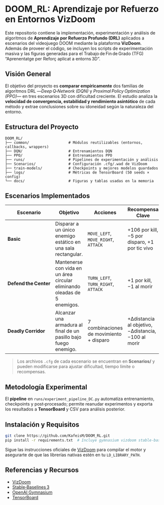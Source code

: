 # DOOM\_RL: Aprendizaje por Refuerzo en Entornos VizDoom

Este repositorio contiene la implementación, experimentación y análisis de algoritmos de **Aprendizaje por Refuerzo Profundo (DRL)** aplicados a escenarios del videojuego DOOM mediante la plataforma **VizDoom**. Además de proveer el código, se incluyen los scripts de experimentación masiva y las figuras generadas para el Trabajo de Fin de Grado (TFG) “Aprenentatge per Reforç aplicat a entorns 3D”.

## Visión General

El objetivo del proyecto es **comparar empíricamente** dos familias de algoritmos DRL —*Deep Q‑Network (DQN)* y *Proximal Policy Optimization (PPO)*— en tres escenarios 3D con dificultad creciente. El estudio analiza la **velocidad de convergencia, estabilidad y rendimiento asintótico** de cada método y extrae conclusiones sobre su idoneidad según la naturaleza del entorno.

## Estructura del Proyecto

```text
DOOM_RL/
├── common/                  # Módulos reutilizables (entornos, callbacks, wrappers)
├── DQN/                     # Entrenamientos DQN
├── PPO/                     # Entrenamientos PPO
├── runs/                    # Pipelines de experimentación y análisis
├── Scenarios/               # Configuración .cfg/.wad de VizDoom
├── train-models/            # Checkpoints y mejores modelos guardados
├── logs/                    # Métricas de TensorBoard (50 seeds × config)
└── docs/                    # Figuras y tablas usadas en la memoria
```

## Escenarios Implementados

| Escenario             | Objetivo                                                                  | Acciones                                | Recompensa Clave                                    |
| --------------------- | ------------------------------------------------------------------------- | --------------------------------------- | --------------------------------------------------- |
| **Basic**             | Disparar a un único enemigo estático en una sala rectangular.             | `MOVE_LEFT`, `MOVE_RIGHT`, `ATTACK`     | +106 por kill, −5 por disparo, +1 por tic vivo      |
| **Defend the Center** | Mantenerse con vida en un área circular eliminando oleadas de 5 enemigos. | `TURN_LEFT`, `TURN_RIGHT`, `ATTACK`     | +1 por kill, −1 al morir                            |
| **Deadly Corridor**   | Alcanzar una armadura al final de un pasillo bajo fuego enemigo.          | 7 combinaciones de movimiento + disparo | +Δdistancia al objetivo, −Δdistancia, −100 al morir |

> Los archivos `.cfg` de cada escenario se encuentran en **Scenarios/** y pueden modificarse para ajustar dificultad, tiempo límite o recompensas.

## Metodología Experimental

El **pipeline** en `runs/experiment_pipeline_DC.py` automatiza entrenamiento, checkpoints y post‑procesado; permite reanudar experimentos y exporta los resultados a **TensorBoard** y CSV para análisis posterior.

## Instalación y Requisitos

```bash
git clone https://github.com/KafeisM/DOOM_RL.git
pip install -r requirements.txt  # Incluye gymnasium vizdoom stable-baselines3 pytorch...
```
Sigue las instrucciones oficiales de [VizDoom](https://github.com/mwydmuch/ViZDoom) para compilar el motor y asegurarte de que las librerías nativas estén en tu `LD_LIBRARY_PATH`.

## Referencias y Recursos

- [VizDoom](https://github.com/mwydmuch/ViZDoom)
- [Stable‑Baselines 3](https://stable-baselines3.readthedocs.io/)
- [OpenAI Gymnasium](https://gymnasium.farama.org/)
- [TensorBoard](https://www.tensorflow.org/tensorboard?hl=es-419)

